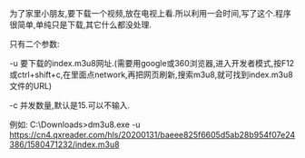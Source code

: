 为了家里小朋友,要下载一个视频,放在电视上看.所以利用一会时间,写了这个.程序很简单,单纯只是下载,其它什么都没处理.

只有二个参数:

-u 要下载的index.m3u8网址.(需要用google或360浏览器,进入开发者模式,按F12或ctrl+shift+c,在里面点network,再把网页刷新,搜索m3u8,就可找到index.m3u8文件的URL)

-c 并发数量,默认是15.可以不输入.

例如:
C:\Downloads>dm3u8.exe -u https://cn4.qxreader.com/hls/20200131/baeee825f6605d5ab28b954f07e24386/1580471232/index.m3u8
